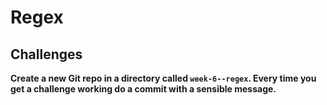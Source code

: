 # Regex

## Challenges

**Create a new Git repo in a directory called `week-6--regex`. Every time you get a challenge working do a commit with a sensible message.**

